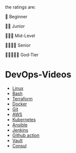 the ratings are:

🌟 Beginner

🌟🌟 Junior

🌟🌟🌟 Mid-Level

🌟🌟🌟🌟 Senior

🌟🌟🌟🌟🌟 God-Tier 

# DevOps-Videos

- [Linux](topics/Linux.md)
- [Bash](topics/Bash.md)
- [Terraform](topics/Terraform.md)
- [Docker](topics/Docker.md)
- [Git](topics/Git.md)
- [AWS](topics/AWS.md)
- [Kubernetes](topics/Kubernetes.md)
- [Ansible](topics/Ansible.md)
- [Jenkins](topics/Jenkins.md)
- [Github action](topics/Github-action.md)
- [Vault](topics/Vault.md)
- [Consul](topics/Consul.md)



